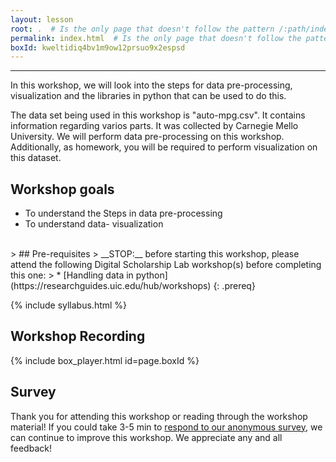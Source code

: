 ```yaml
---
layout: lesson
root: .  # Is the only page that doesn't follow the pattern /:path/index.html
permalink: index.html  # Is the only page that doesn't follow the pattern /:path/index.html
boxId: kweltidiq4bv1m9ow12prsuo9x2espsd
---
```



-------------------------------------------
In this workshop, we will look into the steps for data pre-processing, visualization and the libraries in python that can be used to do this.

The data set being used in this workshop is "auto-mpg.csv". It contains information regarding varios parts. It was collected by Carnegie Mello University. We will perform data pre-processing on this workshop. Additionally, as homework, you will be required to perform visualization on this dataset.


## Workshop goals
- To understand the Steps in data pre-processing
- To understand data- visualization
 

<br>
> ## Pre-requisites
> __STOP:__ before starting this workshop, please attend the following Digital Scholarship Lab workshop(s) before completing this one:
> * [Handling data in python](https://researchguides.uic.edu/hub/workshops)  
{: .prereq}

{% include syllabus.html %}



## Workshop Recording

{% include box_player.html id=page.boxId %}

## Survey

Thank you for attending this workshop or reading through the workshop material! If you could take 3-5 min to [respond to our anonymous survey](https://uic.ca1.qualtrics.com/jfe/form/SV_5bYL8vP2EqGbAmW), we can continue to improve this workshop. We appreciate any and all feedback!


